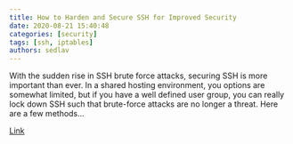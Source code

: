 ```yaml
---
title: How to Harden and Secure SSH for Improved Security
date: 2020-08-21 15:40:48
categories: [security]
tags: [ssh, iptables]
authors: sedlav
---
```


With the sudden rise in SSH brute force attacks, securing SSH is more important than ever. In a shared hosting environment, you options are somewhat limited, but if you have a well defined user group, you can really lock down SSH such that brute-force attacks are no longer a threat. Here are a few methods...

[Link](https://www.rackaid.com/blog/how-to-harden-or-secure-ssh-for-improved-security/)
